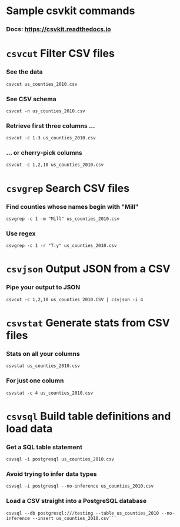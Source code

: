 # Sample csvkit commands
### Docs: https://csvkit.readthedocs.io

# `csvcut` Filter CSV files

### See the data
`csvcut us_counties_2010.csv`

### See CSV schema
`csvcut -n us_counties_2010.csv`

### Retrieve first three columns ...
`csvcut -c 1-3 us_counties_2010.csv`

### ... or cherry-pick columns
`csvcut -c 1,2,10 us_counties_2010.csv`

# `csvgrep` Search CSV files

### Find counties whose names begin with "Mill"
`csvgrep -c 1 -m "Mill" us_counties_2010.csv`

### Use regex
`csvgrep -c 1 -r "T.y" us_counties_2010.csv`

# `csvjson` Output JSON from a CSV

### Pipe your output to JSON
`csvcut -c 1,2,10 us_counties_2010.CSV | csvjson -i 4`

# `csvstat` Generate stats from CSV files

### Stats on all your columns
`csvstat us_counties_2010.csv`

### For just one column
`csvstat -c 4 us_counties_2010.csv`

# `csvsql` Build table definitions and load data

### Get a SQL table statement
`csvsql -i postgresql us_counties_2010.csv`

### Avoid trying to infer data types
`csvsql -i postgresql --no-inference us_counties_2010.csv`

### Load a CSV straight into a PostgreSQL database
```createdb testing
csvsql --db postgresql:///testing --table us_counties_2010 --no-inference --insert us_counties_2010.csv```
